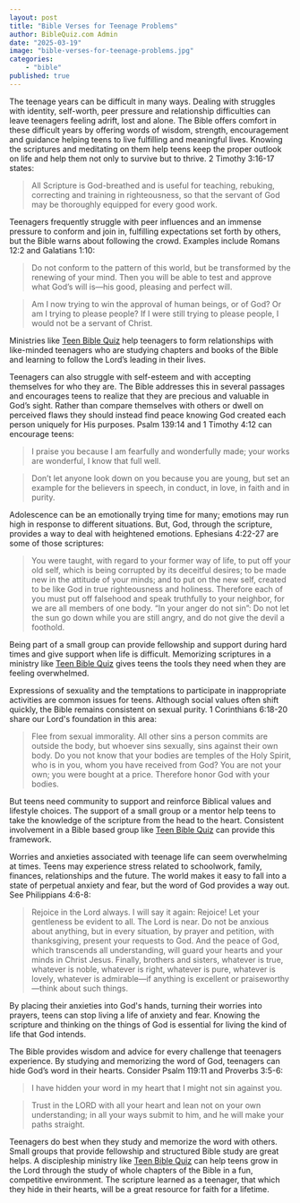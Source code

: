 ```yaml
---
layout: post
title: "Bible Verses for Teenage Problems"
author: BibleQuiz.com Admin
date: "2025-03-19"
image: "bible-verses-for-teenage-problems.jpg"
categories:
    - "bible"
published: true
---
```


The teenage years can be difficult in many ways. Dealing with struggles with identity, self-worth, peer pressure and relationship difficulties can leave teenagers feeling adrift, lost and alone. The Bible offers comfort in these difficult years by offering words of wisdom, strength, encouragement and guidance helping teens to live fulfilling and meaningful lives. Knowing the scriptures and meditating on them help teens keep the proper outlook on life and help them not only to survive but to thrive. 2 Timothy 3:16-17 states:

>All Scripture is God-breathed and is useful for teaching, rebuking, correcting and training in righteousness, so that the servant of God may be thoroughly equipped for every good work.

Teenagers frequently struggle with peer influences and an immense pressure to conform and join in, fulfilling expectations set forth by others, but the Bible warns about following the crowd. Examples include Romans 12:2 and Galatians 1:10:

>Do not conform to the pattern of this world, but be transformed by the renewing of your mind. Then you will be able to test and approve what God’s will is—his good, pleasing and perfect will.

>Am I now trying to win the approval of human beings, or of God? Or am I trying to please people? If I were still trying to please people, I would not be a servant of Christ.

Ministries like [Teen Bible Quiz](https://www.biblequiz.com) help teenagers to form relationships with like-minded teenagers who are studying chapters and books of the Bible and learning to follow the Lord’s leading in their lives.

Teenagers can also struggle with self-esteem and with accepting themselves for who they are. The Bible addresses this in several passages and encourages teens to realize that they are precious and valuable in God’s sight. Rather than compare themselves with others or dwell on perceived flaws they should instead find peace knowing God created each person uniquely for His purposes. Psalm 139:14 and 1 Timothy 4:12 can encourage teens:

>I praise you because I am fearfully and wonderfully made; your works are wonderful, I know that full well.

>Don’t let anyone look down on you because you are young, but set an example for the believers in speech, in conduct, in love, in faith and in purity.

Adolescence can be an emotionally trying time for many; emotions may run high in response to different situations. But, God, through the scripture, provides a way to deal with heightened emotions. Ephesians 4:22-27 are some of those scriptures:

>You were taught, with regard to your former way of life, to put off your old self, which is being corrupted by its deceitful desires; to be made new in the attitude of your minds; and to put on the new self, created to be like God in true righteousness and holiness. Therefore each of you must put off falsehood and speak truthfully to your neighbor, for we are all members of one body. “In your anger do not sin”: Do not let the sun go down while you are still angry, and do not give the devil a foothold.

Being part of a small group can provide fellowship and support during hard times and give support when life is difficult. Memorizing scriptures in a ministry like [Teen Bible Quiz](https://www.biblequiz.com) gives teens the tools they need when they are feeling overwhelmed.

Expressions of sexuality and the temptations to participate in inappropriate activities are common issues for teens. Although social values often shift quickly, the Bible remains consistent on sexual purity. 1 Corinthians 6:18-20 share our Lord's foundation in this area:

>Flee from sexual immorality. All other sins a person commits are outside the body, but whoever sins sexually, sins against their own body. Do you not know that your bodies are temples of the Holy Spirit, who is in you, whom you have received from God? You are not your own; you were bought at a price. Therefore honor God with your bodies.

But teens need community to support and reinforce Biblical values and lifestyle choices. The support of a small group or a mentor help teens to take the knowledge of the scripture from the head to the heart. Consistent involvement in a Bible based group like [Teen Bible Quiz](https://www.biblequiz.com) can provide this framework.

Worries and anxieties associated with teenage life can seem overwhelming at times. Teens may experience stress related to schoolwork, family, finances, relationships and the future. The world makes it easy to fall into a state of perpetual anxiety and fear, but the word of God provides a way out. See Philippians 4:6-8:

>Rejoice in the Lord always. I will say it again: Rejoice! Let your gentleness be evident to all. The Lord is near. Do not be anxious about anything, but in every situation, by prayer and petition, with thanksgiving, present your requests to God. And the peace of God, which transcends all understanding, will guard your hearts and your minds in Christ Jesus. Finally, brothers and sisters, whatever is true, whatever is noble, whatever is right, whatever is pure, whatever is lovely, whatever is admirable—if anything is excellent or praiseworthy—think about such things.

By placing their anxieties into God's hands, turning their worries into prayers, teens can stop living a life of anxiety and fear. Knowing the scripture and thinking on the things of God is essential for living the kind of life that God intends.

The Bible provides wisdom and advice for every challenge that teenagers experience. By studying and memorizing the word of God, teenagers can hide God’s word in their hearts. Consider Psalm 119:11 and Proverbs 3:5-6:

>I have hidden your word in my heart that I might not sin against you.

>Trust in the LORD with all your heart and lean not on your own understanding; in all your ways submit to him, and he will make your paths straight.

Teenagers do best when they study and memorize the word with others. Small groups that provide fellowship and structured Bible study are great helps. A discipleship ministry like [Teen Bible Quiz](https://www.biblequiz.com) can help teens grow in the Lord through the study of whole chapters of the Bible in a fun, competitive environment. The scripture learned as a teenager, that which they hide in their hearts, will be a great resource for faith for a lifetime.
